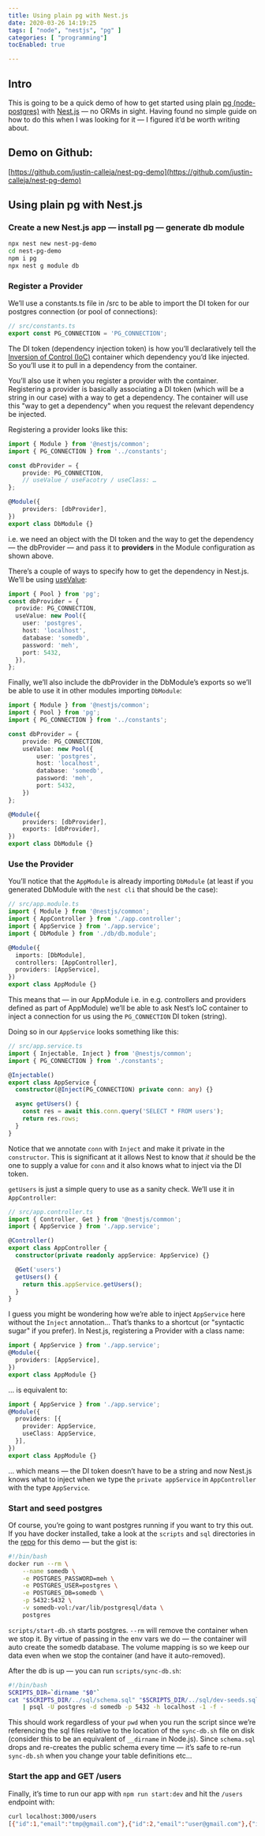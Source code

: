```yaml
---
title: Using plain pg with Nest.js
date: 2020-03-26 14:19:25
tags: [ "node", "nestjs", "pg" ]
categories: [ "programming"]
tocEnabled: true

---
```


## Intro

This is going to be a quick demo of how to get started using plain [pg (node-postgres)](https://node-postgres.com/) with [Nest.js](https://nestjs.com/) — no ORMs in sight. Having found no simple guide on how to do this when I was looking for it — I figured it’d be worth writing about.

## Demo on Github:

[https://github.com/justin-calleja/nest-pg-demo](https://github.com/justin-calleja/nest-pg-demo)

## Using plain pg with Nest.js

### Create a new Nest.js app — install pg — generate db module

```bash
npx nest new nest-pg-demo
cd nest-pg-demo
npm i pg
npx nest g module db
```

### Register a Provider

We’ll use a constants.ts file in /src to be able to import the DI token for our postgres connection (or pool of connections):

```ts
// src/constants.ts
export const PG_CONNECTION = 'PG_CONNECTION';
```

The DI token (dependency injection token) is how you’ll declaratively tell the [Inversion of Control (IoC)](https://en.wikipedia.org/wiki/Inversion_of_control) container which dependency you’d like injected. So you’ll use it to pull in a dependency from the container.

You’ll also use it when you register a provider with the container. Registering a provider is basically associating a DI token (which will be a string in our case) with a way to get a dependency. The container will use this "way to get a dependency" when you request the relevant dependency be injected.

Registering a provider looks like this:

```ts
import { Module } from '@nestjs/common';
import { PG_CONNECTION } from '../constants';

const dbProvider = {
    provide: PG_CONNECTION,
    // useValue / useFacotry / useClass: …
};

@Module({
    providers: [dbProvider],
})
export class DbModule {}
```

i.e. we need an object with the DI token and the way to get the dependency — the dbProvider — and pass it to **providers** in the Module configuration as shown above.

There’s a couple of ways to specify how to get the dependency in Nest.js. We’ll be using [useValue](https://docs.nestjs.com/fundamentals/custom-providers#value-providers-usevalue):

```ts
import { Pool } from 'pg';
const dbProvider = {
  provide: PG_CONNECTION,
  useValue: new Pool({
    user: 'postgres',
    host: 'localhost',
    database: 'somedb',
    password: 'meh',
    port: 5432,
  }),
};
```

Finally, we’ll also include the dbProvider in the DbModule’s exports so we’ll be able to use it in other modules importing `DbModule`:

```ts
import { Module } from '@nestjs/common';
import { Pool } from 'pg';
import { PG_CONNECTION } from '../constants';

const dbProvider = {
    provide: PG_CONNECTION,
    useValue: new Pool({
        user: 'postgres',
        host: 'localhost',
        database: 'somedb',
        password: 'meh',
        port: 5432,
    })
};

@Module({
    providers: [dbProvider],
    exports: [dbProvider],
})
export class DbModule {}
```

### Use the Provider

You’ll notice that the `AppModule` is already importing `DbModule` (at least if you generated DbModule with the `nest cli` that should be the case):

```ts
// src/app.module.ts
import { Module } from '@nestjs/common';
import { AppController } from './app.controller';
import { AppService } from './app.service';
import { DbModule } from './db/db.module';

@Module({
  imports: [DbModule],
  controllers: [AppController],
  providers: [AppService],
})
export class AppModule {}
```

This means that — in our AppModule i.e. in e.g. controllers and providers defined as part of AppModule) we’ll be able to ask Nest’s IoC container to inject a connection for us using the `PG_CONNECTION` DI token (string).

Doing so in our `AppService` looks something like this:

```ts
// src/app.service.ts
import { Injectable, Inject } from '@nestjs/common';
import { PG_CONNECTION } from './constants';

@Injectable()
export class AppService {
  constructor(@Inject(PG_CONNECTION) private conn: any) {}

  async getUsers() {
    const res = await this.conn.query('SELECT * FROM users');
    return res.rows;
  }
}
```

Notice that we annotate `conn` with `Inject` and make it private in the `constructor`. This is significant at it allows Nest to know that *it* should be the one to supply a value for `conn` and it also knows what to inject via the DI token.

`getUsers` is just a simple query to use as a sanity check. We’ll use it in `AppController`:

```ts
// src/app.controller.ts
import { Controller, Get } from '@nestjs/common';
import { AppService } from './app.service';

@Controller()
export class AppController {
  constructor(private readonly appService: AppService) {}

  @Get('users')
  getUsers() {
    return this.appService.getUsers();
  }
}
```

I guess you might be wondering how we’re able to inject `AppService` here without the `Inject` annotation… That’s thanks to a shortcut (or "syntactic sugar" if you prefer). In Nest.js, registering a Provider with a class name:

```ts
import { AppService } from './app.service';
@Module({
  providers: [AppService],
})
export class AppModule {}
```

… is equivalent to:

```ts
import { AppService } from './app.service';
@Module({
  providers: [{
    provider: AppService,
    useClass: AppService,
  }],
})
export class AppModule {}
```

… which means — the DI token doesn’t have to be a string and now Nest.js knows what to inject when we type the `private appService` in `AppController` with the type `AppService`.

### Start and seed postgres

Of course, you’re going to want postgres running if you want to try this out. If you have docker installed, take a look at the `scripts` and `sql` directories in the [repo](https://github.com/justin-calleja/nest-pg-demo) for this demo — but the gist is:

```sh
#!/bin/bash
docker run --rm \
    --name somedb \
    -e POSTGRES_PASSWORD=meh \
    -e POSTGRES_USER=postgres \
    -e POSTGRES_DB=somedb \
    -p 5432:5432 \
    -v somedb-vol:/var/lib/postgresql/data \
    postgres
```

`scripts/start-db.sh` starts postgres. `--rm` will remove the container when we stop it. By virtue of passing in the env vars we do — the container will auto create the somedb database. The volume mapping is so we keep our data even when we stop the container (and have it auto-removed).

After the db is up — you can run `scripts/sync-db.sh`:

```sh
#!/bin/bash
SCRIPTS_DIR=`dirname "$0"`
cat "$SCRIPTS_DIR/../sql/schema.sql" "$SCRIPTS_DIR/../sql/dev-seeds.sql" \
    | psql -U postgres -d somedb -p 5432 -h localhost -1 -f -
```

This should work regardless of your `pwd` when you run the script since we’re referencing the sql files relative to the location of the `sync-db.sh` file on disk (consider this to be an equivalent of `__dirname` in Node.js). Since `schema.sql` drops and re-creates the public schema every time — it’s safe to re-run `sync-db.sh` when you change your table definitions etc…

### Start the app and GET /users

Finally, it’s time to run our app with `npm run start:dev` and hit the `/users` endpoint with:

```sh
curl localhost:3000/users
[{"id":1,"email":"tmp@gmail.com"},{"id":2,"email":"user@gmail.com"},{"id":3,"email":"anotheruser@gmail.com"}]
```

